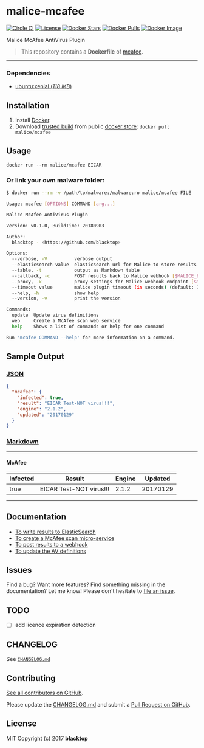 # malice-mcafee

[![Circle CI](https://circleci.com/gh/malice-plugins/mcafee.png?style=shield)](https://circleci.com/gh/malice-plugins/mcafee) [![License](http://img.shields.io/:license-mit-blue.svg)](http://doge.mit-license.org) [![Docker Stars](https://img.shields.io/docker/stars/malice/mcafee.svg)](https://store.docker.com/community/images/malice/mcafee) [![Docker Pulls](https://img.shields.io/docker/pulls/malice/mcafee.svg)](https://store.docker.com/community/images/malice/mcafee) [![Docker Image](https://img.shields.io/badge/docker%20image-523MB-blue.svg)](https://store.docker.com/community/images/malice/mcafee)

Malice McAfee AntiVirus Plugin

> This repository contains a **Dockerfile** of [mcafee](https://www.mcafee.com/enterprise/en-us/products/virusscan-enterprise-for-linux.html).

---

### Dependencies

- [ubuntu:xenial (_118 MB_\)](https://store.docker.com/images/ubuntu)

## Installation

1. Install [Docker](https://www.docker.com/).
2. Download [trusted build](https://store.docker.com/community/images/malice/mcafee) from public [docker store](https://store.docker.com): `docker pull malice/mcafee`

## Usage

```
docker run --rm malice/mcafee EICAR
```

### Or link your own malware folder:

```bash
$ docker run --rm -v /path/to/malware:/malware:ro malice/mcafee FILE

Usage: mcafee [OPTIONS] COMMAND [arg...]

Malice McAfee AntiVirus Plugin

Version: v0.1.0, BuildTime: 20180903

Author:
  blacktop - <https://github.com/blacktop>

Options:
  --verbose, -V          verbose output
  --elasticsearch value  elasticsearch url for Malice to store results [$MALICE_ELASTICSEARCH_URL]
  --table, -t            output as Markdown table
  --callback, -c         POST results back to Malice webhook [$MALICE_ENDPOINT]
  --proxy, -x            proxy settings for Malice webhook endpoint [$MALICE_PROXY]
  --timeout value        malice plugin timeout (in seconds) (default: 120) [$MALICE_TIMEOUT]
  --help, -h             show help
  --version, -v          print the version

Commands:
  update  Update virus definitions
  web     Create a McAfee scan web service
  help    Shows a list of commands or help for one command

Run 'mcafee COMMAND --help' for more information on a command.
```

## Sample Output

### [JSON](https://github.com/malice-plugins/mcafee/blob/master/docs/results.json)

```json
{
  "mcafee": {
    "infected": true,
    "result": "EICAR Test-NOT virus!!!",
    "engine": "2.1.2",
    "updated": "20170129"
  }
}
```

### [Markdown](https://github.com/malice-plugins/mcafee/blob/master/docs/SAMPLE.md)

---

#### McAfee

| Infected | Result                  | Engine | Updated  |
| -------- | ----------------------- | ------ | -------- |
| true     | EICAR Test-NOT virus!!! | 2.1.2  | 20170129 |

---

## Documentation

- [To write results to ElasticSearch](https://github.com/malice-plugins/mcafee/blob/master/docs/elasticsearch.md)
- [To create a McAfee scan micro-service](https://github.com/malice-plugins/mcafee/blob/master/docs/web.md)
- [To post results to a webhook](https://github.com/malice-plugins/mcafee/blob/master/docs/callback.md)
- [To update the AV definitions](https://github.com/malice-plugins/mcafee/blob/master/docs/update.md)

## Issues

Find a bug? Want more features? Find something missing in the documentation? Let me know! Please don't hesitate to [file an issue](https://github.com/malice-plugins/mcafee/issues/new).

## TODO

- [ ] add licence expiration detection

## CHANGELOG

See [`CHANGELOG.md`](https://github.com/malice-plugins/mcafee/blob/master/CHANGELOG.md)

## Contributing

[See all contributors on GitHub](https://github.com/malice-plugins/mcafee/graphs/contributors).

Please update the [CHANGELOG.md](https://github.com/malice-plugins/mcafee/blob/master/CHANGELOG.md) and submit a [Pull Request on GitHub](https://help.github.com/articles/using-pull-requests/).

## License

MIT Copyright (c) 2017 **blacktop**
